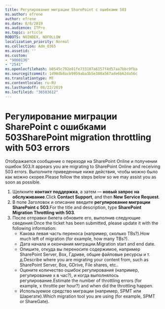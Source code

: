 ```yaml
---
title: Регулирование миграции SharePoint с ошибками 503
ms.author: efrene
author: efrene
ms.date: 8/8/2019
ms.audience: ITPro
ms.topic: article
ROBOTS: NOINDEX, NOFOLLOW
localization_priority: Normal
ms.collection: Adm_O365
ms.assetid: ''
ms.custom:
- "9000136"
- "2541"
ms.openlocfilehash: b0545c792e81fe733107a6157f4d57aa7bbc9fba
ms.sourcegitcommit: 1d98db8acb9959aba3b5e308a567ade6b62da56c
ms.translationtype: MT
ms.contentlocale: ru-RU
ms.lasthandoff: 08/22/2019
ms.locfileid: "36503612"
---
```

# <a name="sharepoint-migration-throttling-with-503-errors"></a><span data-ttu-id="f46e7-102">Регулирование миграции SharePoint с ошибками 503</span><span class="sxs-lookup"><span data-stu-id="f46e7-102">SharePoint migration throttling with 503 errors</span></span>

<span data-ttu-id="f46e7-103">Отображается сообщение о переходе на SharePoint Online и получении ошибок 503.</span><span class="sxs-lookup"><span data-stu-id="f46e7-103">It appears you are migrating to SharePoint Online and receiving 503 errors.</span></span> <span data-ttu-id="f46e7-104">Выполните приведенные ниже действия, чтобы можно было как можно скорее.</span><span class="sxs-lookup"><span data-stu-id="f46e7-104">Please follow the steps below so we may assist you as soon as possible.</span></span> 

1. <span data-ttu-id="f46e7-105">Щелкните **контакт поддержка**, а затем — **новый запрос на обслуживание**.</span><span class="sxs-lookup"><span data-stu-id="f46e7-105">Click **Contact Support**, and then **New Service Request**.</span></span>
2. <span data-ttu-id="f46e7-106">В поле Заголовок и описание введите **регулирование миграции SharePoint с 503**.</span><span class="sxs-lookup"><span data-stu-id="f46e7-106">For the title and description, type **SharePoint Migration Throttling with 503**.</span></span>
3. <span data-ttu-id="f46e7-107">После отправки билета обновите его, выполнив следующие сведения:</span><span class="sxs-lookup"><span data-stu-id="f46e7-107">Once the ticket has been submitted, please update it with the following information:</span></span>
    - <span data-ttu-id="f46e7-108">Какова левая часть переноса (например, сколько TBs?).</span><span class="sxs-lookup"><span data-stu-id="f46e7-108">How much left of migration (for example, how many TBs?).</span></span>
    - <span data-ttu-id="f46e7-109">Дата начала и окончания миграции.</span><span class="sxs-lookup"><span data-stu-id="f46e7-109">Migration start and end date.</span></span>
    - <span data-ttu-id="f46e7-110">Опишите, откуда вы переносите содержимое, например SharePoint Server, Box, Гдриве, общие файловые ресурсы и т. д.</span><span class="sxs-lookup"><span data-stu-id="f46e7-110">Describe where you are migrating your content from, such as SharePoint Server, Box, GDrive, File shares, etc..</span></span>
    - <span data-ttu-id="f46e7-111">Оцените количество ошибок регулирования (например, регулирование x в час?), и когда выполнялось регулирование.</span><span class="sxs-lookup"><span data-stu-id="f46e7-111">Estimate the number of throttling errors (for example, x throttle per hour?) and when did the throttling happen.</span></span>
    - <span data-ttu-id="f46e7-112">Используемое средство миграции (например, SPMT или Шарегате).</span><span class="sxs-lookup"><span data-stu-id="f46e7-112">Which migration tool you are using (for example, SPMT or ShareGate).</span></span>


